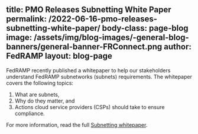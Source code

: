 title: PMO Releases Subnetting White Paper
permalink: /2022-06-16-pmo-releases-subnetting-white-paper/
body-class: page-blog
image: /assets/img/blog-images/-general-blog-banners/general-banner-FRConnect.png
author: FedRAMP
layout: blog-page
---

FedRAMP recently published a whitepaper to help our stakeholders understand FedRAMP subnetworks (subnets) requirements. The whitepaper covers the following topics:   
1. What are subnets,
2. Why do they matter, and
3. Actions cloud service providers (CSPs) should take to ensure compliance.


For more information, read the full <a href="https://www.fedramp.gov/assets/resources/documents/FedRAMP_Subnets_Whitepaper.pdf)" target="_blank" rel="noopener noreferrer">Subnetting whitepaper</a>. 

